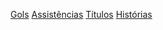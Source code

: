 [Gols](golasmasc.md)
[Assistências](assistênciasmasc.md)
[Títulos](títulosmasc.md)
[Histórias](históriasmasc.md)

